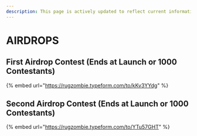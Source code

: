 ```yaml
---
description: This page is actively updated to reflect current information.
---
```


# AIRDROPS

## First Airdrop Contest \(Ends at Launch or 1000 Contestants\) 

{% embed url="https://rugzombie.typeform.com/to/kKv3YYdg" %}

## Second Airdrop Contest \(Ends at Launch or 1000 Contestants\) 

{% embed url="https://rugzombie.typeform.com/to/YTu57GHT" %}



